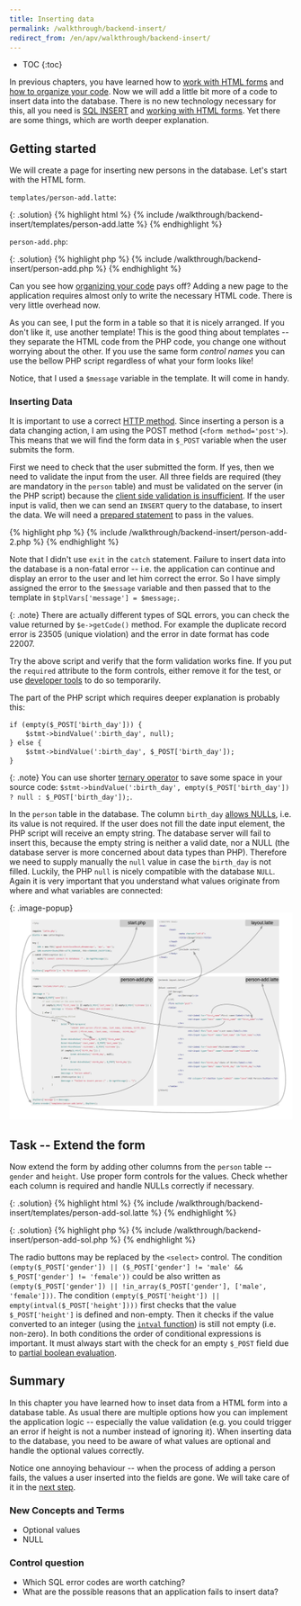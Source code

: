 ```yaml
---
title: Inserting data
permalink: /walkthrough/backend-insert/
redirect_from: /en/apv/walkthrough/backend-insert/
---
```


* TOC
{:toc}

In previous chapters, you have learned how to [work with HTML forms](/walkthrough/html-forms/)
and [how to organize your code](/walkthrough/organize/). Now we will add a little bit more of a code to insert data into the database.
There is no new technology necessary for this, all you need is [SQL INSERT](/walkthrough/database-intro/#insert) and
[working with HTML forms](/walkthrough/html-forms/). Yet there are some things, which are worth deeper explanation.

## Getting started
We will create a page for inserting new persons in the database. Let's start with the HTML form.

`templates/person-add.latte`:

{: .solution}
{% highlight html %}
{% include /walkthrough/backend-insert/templates/person-add.latte %}
{% endhighlight %}

`person-add.php`:

{: .solution}
{% highlight php %}
{% include /walkthrough/backend-insert/person-add.php %}
{% endhighlight %}

Can you see how [organizing your code](/walkthrough/organize/) pays off? Adding a
new page to the application requires almost only to write the necessary HTML code. There is
very little overhead now.

As you can see, I put the form in a table so that it is nicely arranged. If you don't like it, use
another template! This is the good thing about templates -- they separate the HTML code from the PHP code,
you change one without worrying about the other. If you use the same form *control names* you can use
the bellow PHP script regardless of what your form looks like!

Notice, that I used a `$message` variable in the template. It will come in handy.

### Inserting Data
It is important to use a correct [HTTP method](/articles/http/#when-to-use-get-or-post-method). Since inserting a person is a data changing action, I
am using the POST method (`<form method='post'>`). This means that we will find the form data in
`$_POST` variable when the user submits the form.

First we need to check that the user submitted the form. If yes, then we need to validate the input from the
user. All three fields are required (they are mandatory in the `person` table) and must be validated on the
server (in the PHP script) because the [client side validation is insufficient](/articles/security/validation/).
If the user input is valid, then we can send an `INSERT` query to the database, to insert the data. We
will need a [prepared statement](/walkthrough/database-using/#selecting-data-with-parameters)
to pass in the values.

{% highlight php %}
{% include /walkthrough/backend-insert/person-add-2.php %}
{% endhighlight %}

Note that I didn't use `exit` in the `catch` statement. Failure to insert data into the database is a non-fatal
error -- i.e. the application can continue and display an error to the user and let him correct the error.
So I have simply assigned the error to the `$message` variable and then passed that to the template in
`$tplVars['message'] = $message;`.

{: .note}
There are actually different types of SQL errors, you can check the value returned by `$e->getCode()` method.
For example the duplicate record error is 23505 (unique violation) and the error in date format has code 22007.

Try the above script and verify that the form validation works fine. If you put the `required` attribute to
the form controls, either remove it for the test, or use [developer tools](/course/not-a-student/#web-browser)
to do so temporarily.

The part of the PHP script which requires deeper explanation is probably this:

~~~ php?start_inline=1
if (empty($_POST['birth_day'])) {
    $stmt->bindValue(':birth_day', null);
} else {
    $stmt->bindValue(':birth_day', $_POST['birth_day']);
}
~~~

{: .note}
You can use shorter [ternary operator](http://php.net/manual/en/language.operators.comparison.php#language.operators.comparison.ternary)
to save some space in your source code:
`$stmt->bindValue(':birth_day', empty($_POST['birth_day']) ? null : $_POST['birth_day']);`.

In the `person` table in the database. The
column `birth_day` [allows NULLs](/articles/sql-join/#null), i.e. its value is not
required. If the user does not fill the date input element, the PHP script will receive an empty
string. The database server will fail to insert this, because the empty string is neither a valid date, nor
a NULL (the database server is more concerned about data types than PHP). Therefore we need to
supply manually the `null` value in case the `birth_day` is not filled. Luckily, the PHP `null` is nicely compatible
with the database `NULL`. Again it is very important that you understand what values originate from
where and what variables are connected:

{: .image-popup}
![Code schema -- Script for inserting data](/common/backend-insert/code-schematic.png)

## Task -- Extend the form
Now extend the form by adding other columns from the `person` table -- `gender` and `height`. Use proper
form controls for the values. Check whether each column is required and handle NULLs correctly if necessary.

{: .solution}
{% highlight html %}
{% include /walkthrough/backend-insert/templates/person-add-sol.latte %}
{% endhighlight %}

{: .solution}
{% highlight php %}
{% include /walkthrough/backend-insert/person-add-sol.php %}
{% endhighlight %}

The radio buttons may be replaced by the `<select>` control.
The condition `(empty($_POST['gender']) || ($_POST['gender'] != 'male' && $_POST['gender'] != 'female'))`
could be also written as `(empty($_POST['gender']) || !in_array($_POST['gender'], ['male', 'female']))`.
The condition `(empty($_POST['height']) || empty(intval($_POST['height'])))` first checks that the value
`$_POST['height']` is defined and non-empty. Then it checks if the value converted to an integer
(using the [`intval` function](http://php.net/manual/en/function.intval.php)) is still not empty (i.e. non-zero).
In both conditions the order of conditional expressions is important. It must always start with the check
for an empty `$_POST` field due to [partial boolean evaluation](http://php.net/manual/en/language.operators.logical.php).

## Summary
In this chapter you have learned how to inset data from a HTML form into a database table. As usual there are multiple
options how you can implement the application logic -- especially the value validation (e.g. you could trigger
an error if height is not a number instead of ignoring it). When inserting data to the database, you need to
be aware of what values are optional and handle the optional values correctly.

Notice one annoying behaviour -- when the process of adding a person fails, the values a user inserted into the fields
are gone. We will take care of it in the [next step](/walkthrough/backend-update).

### New Concepts and Terms
- Optional values
- NULL

### Control question
- Which SQL error codes are worth catching?
- What are the possible reasons that an application fails to insert data?